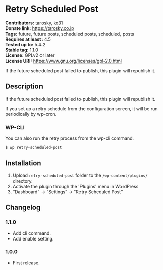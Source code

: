 # Retry Scheduled Post #
**Contributors:** [tarosky](https://profiles.wordpress.org/tarosky), [ko31](https://profiles.wordpress.org/ko31)  
**Donate link:** https://tarosky.co.jp  
**Tags:** future, future posts, scheduled posts, scheduled, posts  
**Requires at least:** 4.5  
**Tested up to:** 5.4.2  
**Stable tag:** 1.1.0  
**License:** GPLv2 or later  
**License URI:** https://www.gnu.org/licenses/gpl-2.0.html  

If the future scheduled post failed to publish, this plugin will republish it.

## Description ##

If the future scheduled post failed to publish, this plugin will republish it.

If you set up a retry schedule from the configuration screen, it will be run periodically by wp-cron.

### WP-CLI ###

You can also run the retry process from the wp-cli command.

```
$ wp retry-scheduled-post
```

## Installation ##

1. Upload `retry-scheduled-post` folder to the `/wp-content/plugins/` directory.
1. Activate the plugin through the 'Plugins' menu in WordPress
1. “Dashboard” -> ”Settings” -> ”Retry Scheduled Post"

## Changelog ##

### 1.1.0 ###
* Add cli command.
* Add enable setting.

### 1.0.0 ###
* First release.
